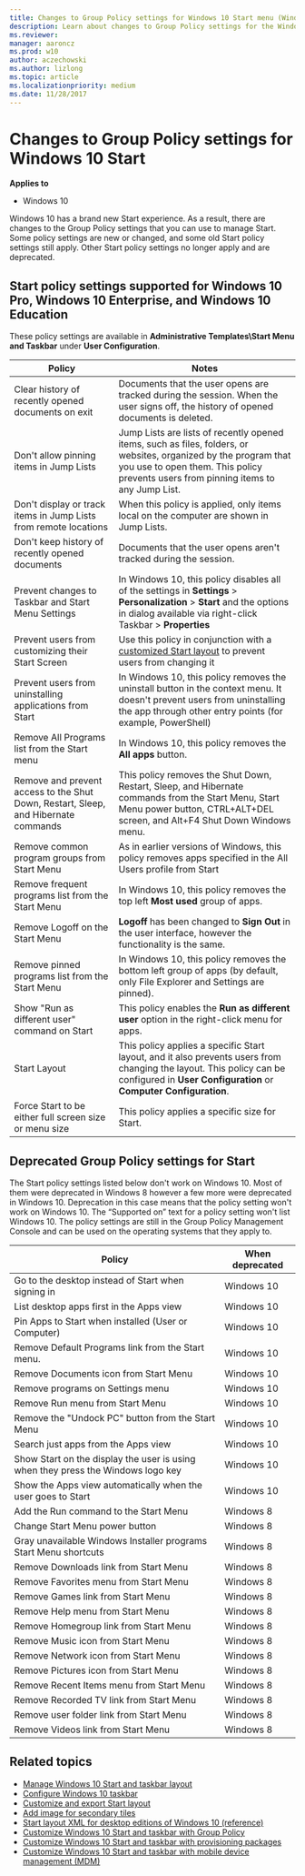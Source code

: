 ```yaml
---
title: Changes to Group Policy settings for Windows 10 Start menu (Windows 10)
description: Learn about changes to Group Policy settings for the Windows 10 Start menu. Also, learn about the new Windows 10 Start experience.
ms.reviewer: 
manager: aaroncz
ms.prod: w10
author: aczechowski
ms.author: lizlong
ms.topic: article
ms.localizationpriority: medium
ms.date: 11/28/2017
---
```


# Changes to Group Policy settings for Windows 10 Start


**Applies to**

-   Windows 10

Windows 10 has a brand new Start experience. As a result, there are changes to the Group Policy settings that you can use to manage Start. Some policy settings are new or changed, and some old Start policy settings still apply. Other Start policy settings no longer apply and are deprecated.

## Start policy settings supported for Windows 10 Pro, Windows 10 Enterprise, and Windows 10 Education


These policy settings are available in **Administrative Templates\\Start Menu and Taskbar** under **User Configuration**.

|Policy|Notes|
|--- |--- |
|Clear history of recently opened documents on exit|Documents that the user opens are tracked during the session. When the user signs off, the history of opened documents is deleted.|
|Don't allow pinning items in Jump Lists|Jump Lists are lists of recently opened items, such as files, folders, or websites, organized by the program that you use to open them. This policy prevents users from pinning items to any Jump List.|
|Don't display or track items in Jump Lists from remote locations|When this policy is applied, only items local on the computer are shown in Jump Lists.|
|Don't keep history of recently opened documents|Documents that the user opens aren't tracked during the session.|
|Prevent changes to Taskbar and Start Menu Settings|In Windows 10, this policy disables all of the settings in **Settings** > **Personalization** > **Start** and the options in dialog available via right-click Taskbar > **Properties**|
|Prevent users from customizing their Start Screen|Use this policy in conjunction with a [customized Start layout](windows-10-start-layout-options-and-policies.md) to prevent users from changing it|
|Prevent users from uninstalling applications from Start|In Windows 10, this policy removes the uninstall button in the context menu. It doesn't prevent users from uninstalling the app through other entry points (for example, PowerShell)|
|Remove All Programs list from the Start menu|In Windows 10, this policy removes the **All apps** button.|
|Remove and prevent access to the Shut Down, Restart, Sleep, and Hibernate commands|This policy removes the Shut Down, Restart, Sleep, and Hibernate commands from the Start Menu, Start Menu power button, CTRL+ALT+DEL screen, and Alt+F4 Shut Down Windows menu.|
|Remove common program groups from Start Menu|As in earlier versions of Windows, this policy removes apps specified in the All Users profile from Start|
|Remove frequent programs list from the Start Menu|In Windows 10, this policy removes the top left **Most used** group of apps.|
|Remove Logoff on the Start Menu|**Logoff** has been changed to **Sign Out** in the user interface, however the functionality is the same.|
|Remove pinned programs list from the Start Menu|In Windows 10, this policy removes the bottom left group of apps (by default, only File Explorer and Settings are pinned).|
|Show "Run as different user" command on Start|This policy enables the **Run as different user** option in the right-click menu for apps.|
|Start Layout|This policy applies a specific Start layout, and it also prevents users from changing the layout. This policy can be configured in **User Configuration** or **Computer Configuration**.|
|Force Start to be either full screen size or menu size|This policy applies a specific size for Start.|
 

## <a href="" id="deprecated-group-policy-settings-for-start-"></a>Deprecated Group Policy settings for Start


The Start policy settings listed below don't work on Windows 10. Most of them were deprecated in Windows 8 however a few more were deprecated in Windows 10. Deprecation in this case means that the policy setting won't work on Windows 10. The “Supported on” text for a policy setting won't list Windows 10. The policy settings are still in the Group Policy Management Console and can be used on the operating systems that they apply to.

| Policy                                                                           | When deprecated |
|----------------------------------------------------------------------------------|-----------------|
| Go to the desktop instead of Start when signing in                               | Windows 10      |
| List desktop apps first in the Apps view                                         | Windows 10      |
| Pin Apps to Start when installed (User or Computer)                              | Windows 10      |
| Remove Default Programs link from the Start menu.                                | Windows 10      |
| Remove Documents icon from Start Menu                                            | Windows 10      |
| Remove programs on Settings menu                                                 | Windows 10      |
| Remove Run menu from Start Menu                                                  | Windows 10      |
| Remove the "Undock PC" button from the Start Menu                                | Windows 10      |
| Search just apps from the Apps view                                              | Windows 10      |
| Show Start on the display the user is using when they press the Windows logo key | Windows 10      |
| Show the Apps view automatically when the user goes to Start                     | Windows 10      |
| Add the Run command to the Start Menu                                            | Windows 8       |
| Change Start Menu power button                                                   | Windows 8       |
| Gray unavailable Windows Installer programs Start Menu shortcuts                 | Windows 8       |
| Remove Downloads link from Start Menu                                            | Windows 8       |
| Remove Favorites menu from Start Menu                                            | Windows 8       |
| Remove Games link from Start Menu                                                | Windows 8       |
| Remove Help menu from Start Menu                                                 | Windows 8       |
| Remove Homegroup link from Start Menu                                            | Windows 8       |
| Remove Music icon from Start Menu                                                | Windows 8       |
| Remove Network icon from Start Menu                                              | Windows 8       |
| Remove Pictures icon from Start Menu                                             | Windows 8       |
| Remove Recent Items menu from Start Menu                                         | Windows 8       |
| Remove Recorded TV link from Start Menu                                          | Windows 8       |
| Remove user folder link from Start Menu                                          | Windows 8       |
| Remove Videos link from Start Menu                                               | Windows 8       |

 

## Related topics

- [Manage Windows 10 Start and taskbar layout](windows-10-start-layout-options-and-policies.md)
- [Configure Windows 10 taskbar](configure-windows-10-taskbar.md)
- [Customize and export Start layout](customize-and-export-start-layout.md)
- [Add image for secondary tiles](start-secondary-tiles.md)
- [Start layout XML for desktop editions of Windows 10 (reference)](start-layout-xml-desktop.md)
- [Customize Windows 10 Start and taskbar with Group Policy](customize-windows-10-start-screens-by-using-group-policy.md)
- [Customize Windows 10 Start and taskbar with provisioning packages](customize-windows-10-start-screens-by-using-provisioning-packages-and-icd.md)
- [Customize Windows 10 Start and taskbar with mobile device management (MDM)](customize-windows-10-start-screens-by-using-mobile-device-management.md)




